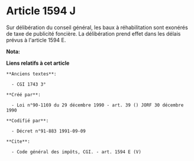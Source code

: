 # Article 1594 J

Sur délibération du conseil général, les baux à réhabilitation sont exonérés de taxe de publicité foncière. La délibération
prend effet dans les délais prévus à l'article 1594 E.

**Nota:**



**Liens relatifs à cet article**

	**Anciens textes**:

	  - CGI 1743 3°

	**Créé par**:

	  - Loi n°90-1169 du 29 décembre 1990 - art. 39 () JORF 30 décembre 1990

	**Codifié par**:

	  - Décret n°91-883 1991-09-09

	**Cite**:

	  - Code général des impôts, CGI. - art. 1594 E (V)
